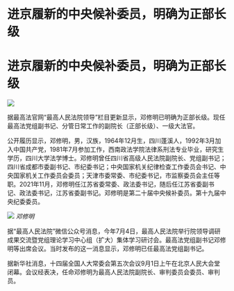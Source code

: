 # 进京履新的中央候补委员，明确为正部长级

# 进京履新的中央候补委员，明确为正部长级

![](https://inews.gtimg.com/om_bt/Oz5AichNHVHPiw7qu_6ANolb4WR5jQ8UqBqnm_8ucEy84AA/1000)

据最高法官网“最高人民法院领导”栏目更新显示，邓修明已明确为正部长级。现任最高法党组副书记、分管日常工作的副院长（正部长级）、一级大法官。

公开履历显示，邓修明，男，汉族，1964年12月生，四川蓬溪人，1992年3月加入中国共产党，1981年7月参加工作，西南政法学院法律系刑法专业毕业，研究生学历，四川大学法学博士。邓修明曾任四川省高级人民法院副院长、党组副书记；四川省成都市委副书记、市纪委书记；中央国家机关纪律检查工作委员会书记、中央国家机关工作委员会委员；天津市委常委、市纪委书记，市监察委员会主任等职。2021年11月，邓修明任江苏省委常委、政法委书记，随后任江苏省委副书记、政法委书记，江苏省委副书记。邓修明是第二十届中央候补委员。第十九届中央纪委委员。

![](https://inews.gtimg.com/om_bt/OZZ0tZIpU0Db9rVBA-w77DXbc9HXLQtqpBobIkxcw7f8IAA/1000)
_邓修明_

据“最高人民法院”微信公众号消息，今年7月4日，最高人民法院举行院领导调研成果交流暨党组理论学习中心组（扩大）集体学习研讨会。最高法党组副书记邓修明等出席会议。当时发布的这一消息显示，邓修明已任最高法党组副书记。

据新华社消息，十四届全国人大常委会第五次会议9月1日上午在北京人民大会堂闭幕。会议经表决，任命邓修明为最高人民法院副院长、审判委员会委员、审判员。‍‍

